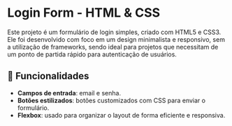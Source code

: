 # Login Form - HTML & CSS

Este projeto é um formulário de login simples, criado com HTML5 e CSS3. Ele foi desenvolvido com foco em um design minimalista e responsivo, sem a utilização de frameworks, sendo ideal para projetos que necessitam de um ponto de partida rápido para autenticação de usuários.

## 🎯 Funcionalidades

- **Campos de entrada**: email e senha.
- **Botões estilizados**: botões customizados com CSS para enviar o formulário.
- **Flexbox**: usado para organizar o layout de forma eficiente e responsiva.
